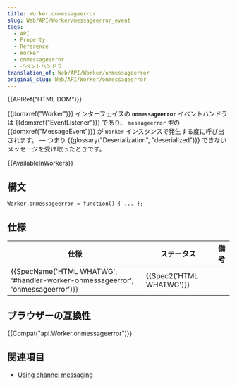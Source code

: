 ```yaml
---
title: Worker.onmessageerror
slug: Web/API/Worker/messageerror_event
tags:
  - API
  - Property
  - Reference
  - Worker
  - onmessageerror
  - イベントハンドラ
translation_of: Web/API/Worker/onmessageerror
original_slug: Web/API/Worker/onmessageerror
---
```

{{APIRef("HTML DOM")}}

{{domxref("Worker")}} インターフェイスの **`onmessageerror`** イベントハンドラは {{domxref("EventListener")}} であり、 `messageerror` 型の {{domxref("MessageEvent")}} が `Worker` インスタンスで発生する度に呼び出されます。 — つまり {{glossary("Deserialization", "deserialized")}} できないメッセージを受け取ったときです。

{{AvailableInWorkers}}

## 構文

    Worker.onmessageerror = function() { ... };

## 仕様

| 仕様                                                                                                     | ステータス                       | 備考 |
| -------------------------------------------------------------------------------------------------------- | -------------------------------- | ---- |
| {{SpecName('HTML WHATWG', '#handler-worker-onmessageerror', 'onmessageerror')}} | {{Spec2('HTML WHATWG')}} |      |

## ブラウザーの互換性

{{Compat("api.Worker.onmessageerror")}}

## 関連項目

- [Using channel messaging](/ja/docs/Web/API/Channel_Messaging_API/Using_channel_messaging)
